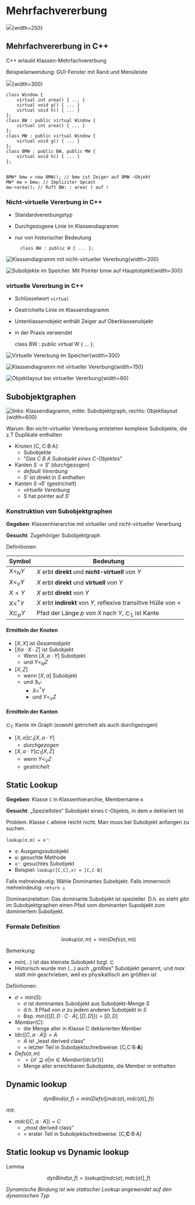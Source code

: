 

# Mehrfachvererbung

![](assets/markdown-img-paste-20170923193841785.png){width=250}

## Mehrfachvererbung in C++

C++ erlaubt Klassen-Mehrfachvererbung

Beispielanwendung: GUI-Fenster mit Rand und Menüleiste

![](assets/markdown-img-paste-20170923193812170.png){width=300}


	class Window {
		virtual int area() { ... }
		virtual void g() { ... }
		virtual void h() { ... }
	};
	class BW : public virtual Window {
		virtual int area() { ... }
	};
	class MW : public virtual Window {
		virtual void g() { ... }
	};
	class BMW : public BW, public MW {
		virtual void h() { ... }
	};


	BMW* bmw = new BMW(); // bmw ist Zeiger auf BMW −Objekt
	MW* mw = bmw; // Impliziter Upcast
	mw->area(); // Ruft BW: : area( ) auf !

### Nicht-virtuelle Vererbung in C++

* Standardvererbungstyp
* Durchgezogene Linie im Klassendiagramm
* nur von historischer Bedeutung

		class BW : public W { ... };


![Klassendiagramm mit nicht-virtueller Vererbung](assets/markdown-img-paste-20170923194859283.png){width=200}

![Subobjekte im Speicher. Mit Pointer `bmw` auf Hauptobjekt ](assets/markdown-img-paste-20170923194449338.png){width=300}


### virtuelle Vererbung in C++

* Schlüsselwort `virtual`
* Gestrichelte Linie im Klassendiagramm
* Unterklassenobjekt enthält Zeiger auf Oberklassenobjekt
* in der Praxis verwendet

	class BW : public virtual W { ... };

![Virtuelle Vererbung im Speicher](assets/markdown-img-paste-2017092319471080.png){width=300}

![Klassendiagramm mit virtueller Vererbung](assets/markdown-img-paste-20170923194728155.png){width=150}

![Objektlayout bei virtueller Vererbung](assets/markdown-img-paste-20170923194216745.png){width=60}


## Subobjektgraphen

![_links_: Klassendiagramm, _mitte_: Subobjektgraph, _rechts_: Objektlayout ](assets/markdown-img-paste-20170923195314298.png){width=600}

Warum: Bei nicht-virtueller Vererbung entstehen komplexe Subobjekte, die z.T Duplikate enthalten

* Knoten [C, C·B·A]:
	* Subobjekte
	* "_Das C B A Subobjekt eines C-Objektes_"
* Kanten $S \rightarrow S'$ (durchgezogen)
	* _default Vererbung_
	* $S'$ ist direkt in $S$ enthalten
* Kanten $S \dashrightarrow S'$ (gestrichelt)
	* _virtuelle Vererbung_
	* $S$ hat pointer auf $S'$


### Konstruktion von Subobjektgraphen

**Gegeben**: Klassenhierarchie mit virtueller und nicht-virtueller
Vererbung

**Gesucht**: Zugehöriger Subobjektgraph

Definitionen:

Symbol  | Bedeutung
--- | ---
$X <_N Y$ | $X$ erbt **direkt** und **nicht-virtuell** von $Y$
$X <_V Y$ | $X$ erbt **direkt** und **virtuell** von $Y$
$X < Y$ | $X$ erbt **direkt** von $Y$
$X <^* Y$ | $X$ erbt **indirekt** von $Y$, reflexive transitive Hülle von $<$
$X \sqsubset_p Y$ | Pfad der Länge $p$ von $X$ nach $Y$,  $\sqsubset_1$ ist Kante

#### Ermitteln der Knoten

* $[X,X]$ ist _Gesamtobjekt_
* $[X α·X·Z]$ ist Subobjekt
	* Wenn $[X, α·Y]$ Subobjekt
	* und $Y<_N Z$
* $[X,Z]$
	* wenn  $[X, α]$ Subobjekt
	* und $∃_Y:$
		* $X <^* Y$
		* und $Y <_V Z$

#### Ermitteln der Kanten

$\sqsubset_1$: Kante im Graph (sowohl getrichelt als auch durchgezogen)

* $[ X , α] \sqsubset_1 [ X , α · Y ]$
	* _durchgezogen_
* $[ X , α · Y ] \sqsubset_1 [ X , Z ]$
	*  wenn $Y <_V Z$
	* _gestrichelt_

## Static Lookup

**Gegeben**: Klasse `C` in Klassenhierarchie, Membername `m`

**Gesucht**: „Speziellstes“ Subobjekt eines `C`-Objekts, in dem `m` deklariert ist

Problem: Klasse `C` alleine reicht nicht. Man muss bei Subobjekt anfangen zu suchen.

`lookup(σ,m) = ο'`:

* `σ`: Ausgangssubobjekt
* `m`: gesuchte Methode
* `ο'`: gesuchtes Subobjekt
* Beispiel: `lookup([C,C],x) = [C,C·B]`

Falls mehreindeutig: Wähle Dominantes Subobjekt.
Falls immernoch  mehreindeutig: `return ⊥`

Dominanzrelation: Das dominante Subobjekt ist spezieller. D.h. es steht gibt im Subobjektgraphen einen Pfad vom dominanten Supobjekt zum dominiertem Subobjekt.

### Formale Definition

$$lookup (σ, m ) = min ( Defs (σ, m ))$$

Bemerkung:

* $min(…)$ ist das kleinste Subobjekt bzgl. $\sqsubset$
* Historisch wurde min $(…)$ auch „größtes“ Subobjekt genannt, und
$max$ statt $min$ geschrieben, weil es physikatlisch am größten ist

Definitionen:

* $σ = min ( S )$:
	* $σ$ ist dominantes Subobjekt aus Subobjekt-Menge $S$
	* d.h. $\exists$ Pfad von $σ$ zu jedem anderen Subobjekt in $S$
	* Bsp. $min(\{[ D , D · C · A ], [ D , D ]\}) = [ D , D ]$
* $Member ( C )$:
	*  die Menge aller in Klasse C deklarierten Member
* $ldc ([ C , α · A ]) = A$
	* $A$ ist „least derived class“
	* $=$ letzter Teil in Subobjektschreibweise: [C,C·B·**A**]
* $Defs (σ, m )$
	* $= \{ σ' \sqsupseteq σ | m ∈ Member ( ldc (σ'))\}$
	* Menge aller erreichbaren Subobjekte, die Member $m$ enthalten

## Dynamic lookup

$$dynBind (σ, f ) = min ( Defs ([ mdc (σ), mdc (σ)], f ))$$

mit:

* $mdc ([ C , α · A ]) = C$
	* „most derived class“
	* $=$ erster Teil in Subobjektschreibweise: [C,**C**·B·A]

## Static lookup vs Dynamic lookup
Lemma

$$dynBind (σ, f ) = lookup ([ mdc (σ), mdc (σ)], f )$$

_Dynamische Bindung ist wie statischer Lookup angewendet auf den dynamischen Typ_
